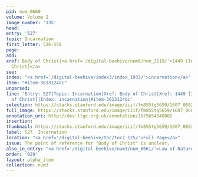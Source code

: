 ```yaml
---
pid: num_0660
volume: Volume 2
image_number: '135'
head:
entry: '527'
topic: Incarnation
first_letter: 526-550
page:
add:
xref: Body of Christ|<a href='/digital-beehive/num6/num_2119/'>1449 [Incarnation of
  Christ]</a>
see:
index: "<a href='/digital-beehive/index3/index_1933/'>incarnation</a>"
item: "#item-3613124dc"
unparsed:
line: 'Entry: 527|Topic: Incarnation|Xref: Body of Christ|Xref: 1449 [Incarnation
  of Christ]|Index: incarnation|#item-3613124dc'
selection: https://stacks.stanford.edu/image/iiif/fm855tg5659/1607_0602/335,843,2931,533/full/0/default.jpg
full_image: https://stacks.stanford.edu/image/iiif/fm855tg5659/1607_0602/full/full/0/default.jpg
annotation_uri: http://dev.llgc.org.uk/annotation/1575654348002
insertion:
thumbnail: https://stacks.stanford.edu/image/iiif/fm855tg5659/1607_0602/335,843,600,180/250,/0/default.jpg
label: 527. Incarnation
location: "<a href='/digital-beehive/toc/toc2_125/'>Full Page</a>"
issue: The point of reference for "Body of Christ" is unclear.
also_in_entry: "<a href='/digital-beehive/num3/num_0661/'>Law of Nature</a>"
order: '029'
layout: alpha_item
collection: num3
---
```

